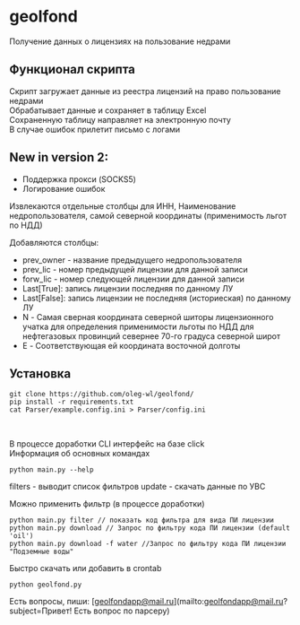 # geolfond
Получение данных о лицензиях на пользование недрами

## Функционал скрипта
Скрипт загружает данные из реестра лицензий на право пользование недрами <br>
Обрабатывает данные и сохраняет в таблицу Excel<br>
Сохраненную таблицу направляет на электронную почту<br>
В случае ошибок прилетит письмо с логами <br>

## New in version 2:
* Поддержка прокси (SOCKS5)
* Логирование ошибок

Извлекаются отдельные столбцы для ИНН, Наименование недропользователя, самой северной координаты (применимость льгот по НДД)

Добавляются столбцы: 
* prev_owner - название предыдущего недропользователя
* prev_lic - номер предыдущей лицензии для данной записи
* forw_lic - номер следующей лицензии для данной записи
* Last[True]: запись лицензии последняя по данному ЛУ
* Last[False]: запись лицензии не последняя (историеская) по данному ЛУ
* N - Самая сверная координата северной шиторы лицензионного учатка для определения применимости льготы по НДД для нефтегазовых провинций севернее 70-го градуса северной широт
* E - Соответствующая ей координата восточной долготы

## Установка
```
git clone https://github.com/oleg-wl/geolfond/
pip install -r requirements.txt
cat Parser/example.config.ini > Parser/config.ini
```
<br>


В процессе доработки CLI интерфейс на базе click <br>
Информация об основных командах
```
python main.py --help
```
filters - выводит список фильтров
update - скачать данные по УВС

Можно применить фильтр (в процессе доработки)
```
python main.py filter // показать код фильтра для вида ПИ лицензии
python main.py download // Запрос по фильтру кода ПИ лицензии (default 'oil')
python main.py download -f water //Запрос по фильтру кода ПИ лицензии "Подземные воды"
```

Быстро скачать или добавить в crontab 
```
python geolfond.py
``` 

Есть вопросы, пиши: [geolfondapp@mail.ru](mailto:geolfondapp@mail.ru?subject=Привет! Есть вопрос по парсеру)

